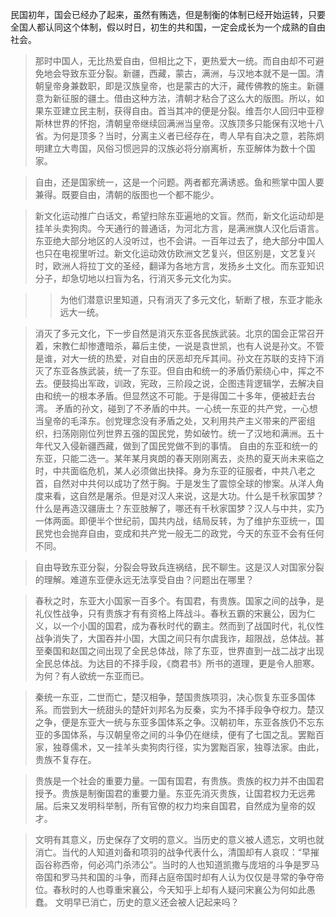 民国初年，国会已经办了起来，虽然有贿选，但是制衡的体制已经开始运转，只要全国人都认同这个体制，假以时日，初生的共和国，一定会成长为一个成熟的自由社会。

> 那时中国人，无比热爱自由，但相比之下，更热爱大一统。而自由却不可避免地会导致东亚分裂。新疆，西藏，蒙古，满洲，与汉地本就不是一国。清朝皇帝身兼数职，即是汉族皇帝，也是蒙古的大汗，藏传佛教的施主。新疆意为新征服的疆土。借由这种方法，清朝才粘合了这么大的版图。所以，如果东亚建立民主制，获得自由。首当其冲的便是分裂。维吾尔人回归中亚穆斯林世界的怀抱，清朝皇帝继续回满洲当皇帝。汉族顶多只能保有汉地十八省。为何是顶多？当时，分离主义者已经存在，粤人早有自决之意，若陈炯明建立大粤国，风俗习惯迥异的汉族必将分崩离析，东亚解体为数十个国家。

> 自由，还是国家统一，这是一个问题。两者都充满诱惑。鱼和熊掌中国人要兼得。既要自由，清朝的版图也一个都不能少。

> 新文化运动推广白话文，希望扫除东亚遍地的文盲。然而，新文化运动却是挂羊头卖狗肉。今天通行的普通话，为河北方言，是满洲旗人汉化后语言。东亚绝大部分地区的人没听过，也不会讲。一百年过去了，绝大部分中国人也只在电视里听过。新文化运动效仿欧洲文艺复兴，但区别是，文艺复兴时，欧洲人将拉丁文的圣经，翻译为各地方言，发扬乡土文化。而东亚知识分子，却急切地以扫盲为名，行消灭多元文化为实。

> >为他们潜意识里知道，只有消灭了多元文化，斩断了根，东亚才能永远大一统。

> 消灭了多元文化，下一步自然是消灭东亚各民族武装。北京的国会正常召开着，宋教仁却惨遭暗杀，幕后主使，一说是袁世凯，也有人说是孙文。不管是谁，对大一统的热爱，对自由的厌恶却充斥其间。孙文在苏联的支持下消灭了东亚各族武装，统一了东亚。但自由和统一的矛盾仍萦绕心中，挥之不去。便鼓捣出军政，训政，宪政，三阶段之说，企图违背逻辑学，去解决自由和统一的根本矛盾。但显然这不可能。于是得国二十多年，便被赶去台湾。
> 矛盾的孙文，碰到了不矛盾的中共。一心统一东亚的共产党，一心想当皇帝的毛泽东。创党理念没有矛盾之处，又利用共产主义带来的严密组织，扫荡刚刚位列世界五强的国民党，势如破竹。统一了汉地和满洲。五十年代又入侵新疆西藏，做到了国民党做不到的事情。
> 自由的东亚和统一的东亚，只能二选一。某年某月爽朗的春天刚刚离去，炎热的夏天尚未来临之时，中共面临危机，某人必须做出抉择。身为东亚的征服者，中共八老之首，自然对中共何以成功了然于胸。于是发生了震惊全球的惨案。从洋人角度来看，这自然是屠杀。但是对汉人来说，这是大功。什么是千秋家国梦？什么是再造汉疆唐土？东亚肢解了，哪还有千秋家国梦？汉人与中共，实乃一体两面。即便半个世纪前，国共内战，结局反转，为了维护东亚统一，国民党也会抛弃自由，变成和共产党一般无二的政党，今天的东亚不会有任何不同。

> 自由导致东亚分裂，分裂会导致兵连祸结，民不聊生。这是汉人对国家分裂的理解。难道东亚便永远无法享受自由？问题出在哪里？

> 春秋之时，东亚大小国家一百多个。有国君，有贵族。国家之间的战争，是礼仪性战争，只有贵族才有有资格上阵战斗。春秋五霸的宋襄公，因为仁义，以一个小国的国君，成为春秋时代的霸主。然而到了战国时代，礼仪性战争消失了，大国吞并小国，大国之间只有尔虞我诈，超限战，总体战。甚至秦国和赵国之间出现了全民总体战，除了东亚，世界直到一战二战才出现全民总体战。为达目的不择手段，《商君书》所书的道理，更是令人胆寒。
> 为何？有人欲统一东亚而已。

> 秦统一东亚，二世而亡，楚汉相争，楚国贵族项羽，决心恢复东亚多国体系。而尝到大一统甜头的楚奸刘邦名为反秦，实为不择手段争夺权力。楚汉之争，便是东亚大一统与东亚多国体系之争。汉朝初年，东亚各族仍不忘东亚的多国体系，与汉朝皇帝之间的斗争仍在继续，便有了七国之乱。罢黜百家，独尊儒术，又一挂羊头卖狗肉行径，实为罢黜百家，独尊法家。由此，贵族不复存在。

> 贵族是一个社会的重要力量。一国有国君，有贵族。贵族的权力并不由国君授予。贵族是制衡国君的重要力量。东亚先消灭贵族，让国君权力无远弗届。后来又发明科举制，所有官僚的权力均来自国君，自然成为皇帝的奴才。

> 文明有其意义，历史保存了文明的意义。当历史的意义被人遗忘，文明也就消亡。当代的人知道刘备和项羽的战争代表什么，清国却有人哀叹：“早摧函谷称西帝，何必鸿门杀沛公“。当时的人也知道凯撒与庞培的斗争是罗马帝国和罗马共和国的斗争，而拜占庭帝国时却有人认为仅仅是寻常的争夺帝位。春秋时的人也尊重宋襄公，今天知乎上却有人疑问宋襄公为何如此愚蠢。
> 文明早已消亡，历史的意义还会被人记起来吗？

